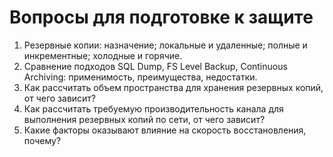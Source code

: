 # Вопросы для подготовке к защите 

1. Резервные копии: назначение; локальные и удаленные; полные и инкрементные; холодные и горячие.
2. Сравнение подходов SQL Dump, FS Level Backup, Continuous Archiving: применимость, преимущества, недостатки.
3. Как рассчитать объем пространства для хранения резервных копий, от чего зависит?
4. Как рассчитать требуемую производительность канала для выполнения резервных копий по сети, от чего зависит?
5. Какие факторы оказывают влияние на скорость восстановления, почему?